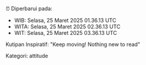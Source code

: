 ⏰ Diperbarui pada:
- WIB: Selasa, 25 Maret 2025 01.36.13 UTC
- WITA: Selasa, 25 Maret 2025 02.36.13 UTC
- WIT: Selasa, 25 Maret 2025 03.36.13 UTC

Kutipan Inspiratif:
"Keep moving! Nothing new to read"


Kategori: attitude

